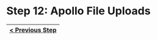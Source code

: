 # Step 12: Apollo File Uploads


[{]: <helper> (navStep)

| [< Previous Step](step11.md) |
|:----------------------|

[}]: #
